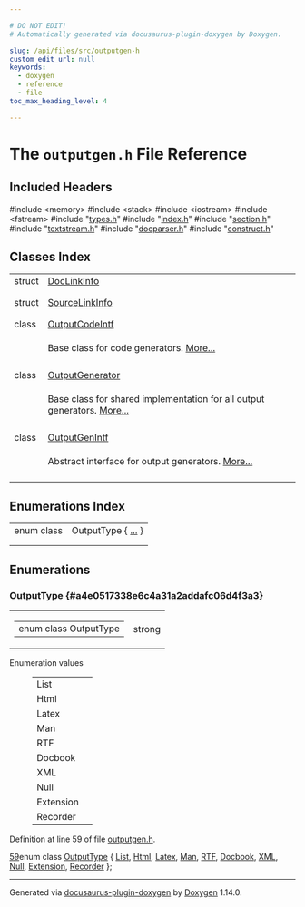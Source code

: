 ```yaml
---

# DO NOT EDIT!
# Automatically generated via docusaurus-plugin-doxygen by Doxygen.

slug: /api/files/src/outputgen-h
custom_edit_url: null
keywords:
  - doxygen
  - reference
  - file
toc_max_heading_level: 4

---
```


<div class="doxyPage">

# The `outputgen.h` File Reference



## Included Headers

<div class="doxyIncludesList">#include &lt;memory&gt;
#include &lt;stack&gt;
#include &lt;iostream&gt;
#include &lt;fstream&gt;
#include "<a href="/web-doxygen/docs/api/files/src/types-h">types.h</a>"
#include "<a href="/web-doxygen/docs/api/files/src/index-h">index.h</a>"
#include "<a href="/web-doxygen/docs/api/files/src/section-h">section.h</a>"
#include "<a href="/web-doxygen/docs/api/files/src/textstream-h">textstream.h</a>"
#include "<a href="/web-doxygen/docs/api/files/src/docparser-h">docparser.h</a>"
#include "<a href="/web-doxygen/docs/api/files/src/construct-h">construct.h</a>"
</div>

## Classes Index

<table class="doxyMembersIndex">

<tr class="doxyMemberIndexItem">
<td class="doxyMemberIndexItemType" align="left" valign="top">struct</td>
<td class="doxyMemberIndexItemName" align="left" valign="top"><a href="/web-doxygen/docs/api/structs/doclinkinfo">DocLinkInfo</a></td>
</tr>
<tr class="doxyMemberIndexDescription">
<td class="doxyMemberIndexDescriptionLeft"></td>
<td class="doxyMemberIndexDescriptionRight">
</td>
</tr>
<tr class="doxyMemberIndexSeparator">
<td class="doxyMemberIndexSeparator" colspan="2"></td>
</tr>

<tr class="doxyMemberIndexItem">
<td class="doxyMemberIndexItemType" align="left" valign="top">struct</td>
<td class="doxyMemberIndexItemName" align="left" valign="top"><a href="/web-doxygen/docs/api/structs/sourcelinkinfo">SourceLinkInfo</a></td>
</tr>
<tr class="doxyMemberIndexDescription">
<td class="doxyMemberIndexDescriptionLeft"></td>
<td class="doxyMemberIndexDescriptionRight">
</td>
</tr>
<tr class="doxyMemberIndexSeparator">
<td class="doxyMemberIndexSeparator" colspan="2"></td>
</tr>

<tr class="doxyMemberIndexItem">
<td class="doxyMemberIndexItemType" align="left" valign="top">class</td>
<td class="doxyMemberIndexItemName" align="left" valign="top"><a href="/web-doxygen/docs/api/classes/outputcodeintf">OutputCodeIntf</a></td>
</tr>
<tr class="doxyMemberIndexDescription">
<td class="doxyMemberIndexDescriptionLeft"></td>
<td class="doxyMemberIndexDescriptionRight">
<p>Base class for code generators. <a href="/web-doxygen/docs/api/classes/outputcodeintf/#details">More...</a></p>
</td>
</tr>
<tr class="doxyMemberIndexSeparator">
<td class="doxyMemberIndexSeparator" colspan="2"></td>
</tr>

<tr class="doxyMemberIndexItem">
<td class="doxyMemberIndexItemType" align="left" valign="top">class</td>
<td class="doxyMemberIndexItemName" align="left" valign="top"><a href="/web-doxygen/docs/api/classes/outputgenerator">OutputGenerator</a></td>
</tr>
<tr class="doxyMemberIndexDescription">
<td class="doxyMemberIndexDescriptionLeft"></td>
<td class="doxyMemberIndexDescriptionRight">
<p>Base class for shared implementation for all output generators. <a href="/web-doxygen/docs/api/classes/outputgenerator/#details">More...</a></p>
</td>
</tr>
<tr class="doxyMemberIndexSeparator">
<td class="doxyMemberIndexSeparator" colspan="2"></td>
</tr>

<tr class="doxyMemberIndexItem">
<td class="doxyMemberIndexItemType" align="left" valign="top">class</td>
<td class="doxyMemberIndexItemName" align="left" valign="top"><a href="/web-doxygen/docs/api/classes/outputgenintf">OutputGenIntf</a></td>
</tr>
<tr class="doxyMemberIndexDescription">
<td class="doxyMemberIndexDescriptionLeft"></td>
<td class="doxyMemberIndexDescriptionRight">
<p>Abstract interface for output generators. <a href="/web-doxygen/docs/api/classes/outputgenintf/#details">More...</a></p>
</td>
</tr>
<tr class="doxyMemberIndexSeparator">
<td class="doxyMemberIndexSeparator" colspan="2"></td>
</tr>

</table>

## Enumerations Index

<table class="doxyMembersIndex">

<tr class="doxyMemberIndexItem">
<td class="doxyMemberIndexItemType" align="left" valign="top">enum class</td>
<td class="doxyMemberIndexItemName" align="left" valign="top">OutputType { <a href="#a4e0517338e6c4a31a2addafc06d4f3a3">...</a> }</td>
</tr>
<tr class="doxyMemberIndexDescription">
<td class="doxyMemberIndexDescriptionLeft"></td>
<td class="doxyMemberIndexDescriptionRight">
</td>
</tr>
<tr class="doxyMemberIndexSeparator">
<td class="doxyMemberIndexSeparator" colspan="2"></td>
</tr>

</table>


<div class="doxySectionDef">

## Enumerations

### OutputType {#a4e0517338e6c4a31a2addafc06d4f3a3}

<div class="doxyMemberItem">
<div class="doxyMemberProto">
<table class="doxyMemberLabels">
<tr class="doxyMemberLabels">
<td class="doxyMemberLabelsLeft">
<table class="doxyMemberName">
<tr>
<td class="doxyMemberName">enum class OutputType </td>
</tr>
</table>
</td>
<td class="doxyMemberLabelsRight">
<span class="doxyMemberLabels">
<span class="doxyMemberLabel strong">strong</span>
</span>
</td>
</tr>
</table>
</div>
<div class="doxyMemberDoc">


<dl class="doxyEnumList">
<dt class="doxyEnumTableTitle">Enumeration values</dt>
<dd>
<table class="doxyEnumTable">

<tr class="doxyEnumItem">
<td class="doxyEnumItemName">List<a id="a4e0517338e6c4a31a2addafc06d4f3a3a4ee29ca12c7d126654bd0e5275de6135"></a></td>
<td class="doxyEnumItemDescription"></td>
</tr>

<tr class="doxyEnumItem">
<td class="doxyEnumItemName">Html<a id="a4e0517338e6c4a31a2addafc06d4f3a3a3135f4019bee015e2d1ae7f77f9f3f64"></a></td>
<td class="doxyEnumItemDescription"></td>
</tr>

<tr class="doxyEnumItem">
<td class="doxyEnumItemName">Latex<a id="a4e0517338e6c4a31a2addafc06d4f3a3a08e3b0db5b64cd1da774369814896b78"></a></td>
<td class="doxyEnumItemDescription"></td>
</tr>

<tr class="doxyEnumItem">
<td class="doxyEnumItemName">Man<a id="a4e0517338e6c4a31a2addafc06d4f3a3a627661c621eab1b7b298abc47d1a250d"></a></td>
<td class="doxyEnumItemDescription"></td>
</tr>

<tr class="doxyEnumItem">
<td class="doxyEnumItemName">RTF<a id="a4e0517338e6c4a31a2addafc06d4f3a3a7da7adb1d98a6ee0f69281084f9ea9b2"></a></td>
<td class="doxyEnumItemDescription"></td>
</tr>

<tr class="doxyEnumItem">
<td class="doxyEnumItemName">Docbook<a id="a4e0517338e6c4a31a2addafc06d4f3a3a680ad2abb703e2cb60fbdddf8423315a"></a></td>
<td class="doxyEnumItemDescription"></td>
</tr>

<tr class="doxyEnumItem">
<td class="doxyEnumItemName">XML<a id="a4e0517338e6c4a31a2addafc06d4f3a3a3501bb093d363810b671059b9cfed3f8"></a></td>
<td class="doxyEnumItemDescription"></td>
</tr>

<tr class="doxyEnumItem">
<td class="doxyEnumItemName">Null<a id="a4e0517338e6c4a31a2addafc06d4f3a3abbb93ef26e3c101ff11cdd21cab08a94"></a></td>
<td class="doxyEnumItemDescription"></td>
</tr>

<tr class="doxyEnumItem">
<td class="doxyEnumItemName">Extension<a id="a4e0517338e6c4a31a2addafc06d4f3a3a63e4e92bb7d207ca577b11c07f827279"></a></td>
<td class="doxyEnumItemDescription"></td>
</tr>

<tr class="doxyEnumItem">
<td class="doxyEnumItemName">Recorder<a id="a4e0517338e6c4a31a2addafc06d4f3a3a1aff765143dc4bf8ef68f698234e10f6"></a></td>
<td class="doxyEnumItemDescription"></td>
</tr>

</table>
</dd>
</dl>

<p>Definition at line 59 of file <a href="/web-doxygen/docs/api/files/src/outputgen-h">outputgen.h</a>.</p>


<div class="doxyProgramListing">

<div class="doxyCodeLine"><span class="doxyLineNumber"><a href="#a4e0517338e6c4a31a2addafc06d4f3a3a680ad2abb703e2cb60fbdddf8423315a">59</a></span><span class="doxyLineContent"><span class="doxyHighlightKeyword">enum class</span><span class="doxyHighlight"> <a href="#a4e0517338e6c4a31a2addafc06d4f3a3">OutputType</a> { <a href="#a4e0517338e6c4a31a2addafc06d4f3a3a4ee29ca12c7d126654bd0e5275de6135">List</a>, <a href="/web-doxygen/docs/api/files/src/dotgraph-h/#a8680135da08a5ef57cebe20060912dcca3135f4019bee015e2d1ae7f77f9f3f64">Html</a>, <a href="#a4e0517338e6c4a31a2addafc06d4f3a3a08e3b0db5b64cd1da774369814896b78">Latex</a>, <a href="#a4e0517338e6c4a31a2addafc06d4f3a3a627661c621eab1b7b298abc47d1a250d">Man</a>, <a href="#a4e0517338e6c4a31a2addafc06d4f3a3a7da7adb1d98a6ee0f69281084f9ea9b2">RTF</a>, <a href="#a4e0517338e6c4a31a2addafc06d4f3a3a680ad2abb703e2cb60fbdddf8423315a">Docbook</a>, <a href="#a4e0517338e6c4a31a2addafc06d4f3a3a3501bb093d363810b671059b9cfed3f8">XML</a>, <a href="#a4e0517338e6c4a31a2addafc06d4f3a3abbb93ef26e3c101ff11cdd21cab08a94">Null</a>, <a href="#a4e0517338e6c4a31a2addafc06d4f3a3a63e4e92bb7d207ca577b11c07f827279">Extension</a>, <a href="#a4e0517338e6c4a31a2addafc06d4f3a3a1aff765143dc4bf8ef68f698234e10f6">Recorder</a> };</span></span></div>

</div>

</div>
</div>

</div>

<hr/>

<p class="doxyGeneratedBy">Generated via <a href="https://github.com/xpack/docusaurus-plugin-doxygen">docusaurus-plugin-doxygen</a> by <a href="https://www.doxygen.nl">Doxygen</a> 1.14.0.</p>

</div>
